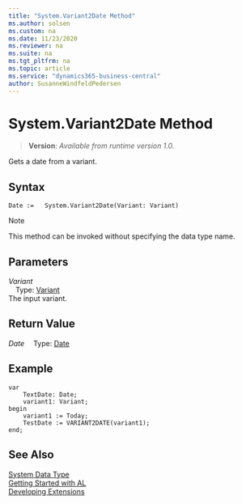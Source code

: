 ```yaml
---
title: "System.Variant2Date Method"
ms.author: solsen
ms.custom: na
ms.date: 11/23/2020
ms.reviewer: na
ms.suite: na
ms.tgt_pltfrm: na
ms.topic: article
ms.service: "dynamics365-business-central"
author: SusanneWindfeldPedersen
---
```

[//]: # (START>DO_NOT_EDIT)
[//]: # (IMPORTANT:Do not edit any of the content between here and the END>DO_NOT_EDIT.)
[//]: # (Any modifications should be made in the .xml files in the ModernDev repo.)
# System.Variant2Date Method
> **Version**: _Available from runtime version 1.0._

Gets a date from a variant.


## Syntax
```
Date :=   System.Variant2Date(Variant: Variant)
```
> [!NOTE]
> This method can be invoked without specifying the data type name.
## Parameters
*Variant*  
&emsp;Type: [Variant](../variant/variant-data-type.md)  
The input variant.  


## Return Value
*Date*
&emsp;Type: [Date](../date/date-data-type.md)



[//]: # (IMPORTANT: END>DO_NOT_EDIT)


## Example  

```  
var
    TextDate: Date;
    variant1: Variant;
begin
    variant1 := Today;  
    TestDate := VARIANT2DATE(variant1);  
end;
```  


## See Also
[System Data Type](system-data-type.md)  
[Getting Started with AL](../../devenv-get-started.md)  
[Developing Extensions](../../devenv-dev-overview.md)